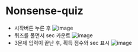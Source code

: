 # Nonsense-quiz
- 시작버튼 누른 후 ![image](https://user-images.githubusercontent.com/96058996/158538543-e32f0e2b-dd82-4336-b3df-99840488546c.png)
- 퀴즈를 풀면서 sec 카운트 ![image](https://user-images.githubusercontent.com/96058996/158538696-2595fdba-538e-4301-90b2-1995b6bbd483.png)
- 3문제 입력이 끝난 후, 획득 점수와 sec 표시 ![image](https://user-images.githubusercontent.com/96058996/158538848-7fa4a9eb-7798-42d7-ac18-a74210ffc08d.png)


